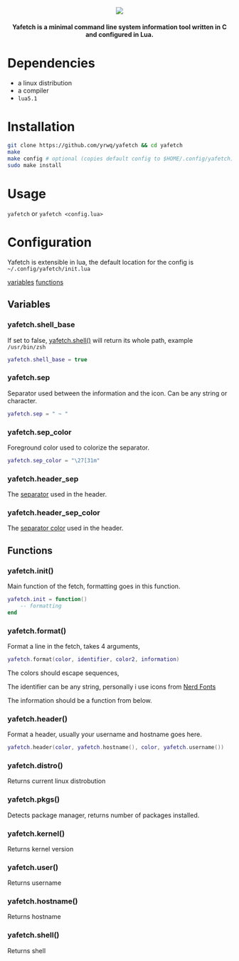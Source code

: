 <p align="center"> <img src="http://0x0.st/-P91.png"> </p>

<h4 align="center">Yafetch is a minimal command line system information tool written in C and configured in Lua. </h4>

# Dependencies

- a linux distribution
- a compiler
- `lua5.1`

# Installation

```zsh
git clone https://github.com/yrwq/yafetch && cd yafetch
make
make config # optional (copies default config to $HOME/.config/yafetch)
sudo make install
```

# Usage

`yafetch` or `yafetch <config.lua>`

# Configuration

Yafetch is extensible in lua, the default location for the config is `~/.config/yafetch/init.lua`

[variables](https://github.com/yrwq/yafetch#variables)
[functions](https://github.com/yrwq/yafetch#functions)

## Variables

### yafetch.shell_base

If set to false, [yafetch.shell()]( ###yafetch.shell()) will return its whole path, example `/usr/bin/zsh`

```lua
yafetch.shell_base = true
```

### yafetch.sep

Separator used between the information and the icon.
Can be any string or character.

```lua
yafetch.sep = " ~ "
```

### yafetch.sep_color

Foreground color used to colorize the separator.

```lua
yafetch.sep_color = "\27[31m"
```

### yafetch.header_sep

The [separator](yafetch.sep) used in the header.

### yafetch.header_sep_color

The [separator color](yafetch.sep_color) used in the header.

## Functions

### yafetch.init()

Main function of the fetch, formatting goes in this function.

```lua
yafetch.init = function()
    -- formatting
end
```

### yafetch.format()

Format a line in the fetch, takes 4 arguments,

```lua
yafetch.format(color, identifier, color2, information)
```

The colors should escape sequences,

The identifier can be any string, personally i use icons from [Nerd Fonts](https://github.com/ryanoasis/nerd-fonts)

The information should be a function from below.

### yafetch.header()

Format a header, usually your username and hostname goes here.

```lua
yafetch.header(color, yafetch.hostname(), color, yafetch.username())
```

### yafetch.distro()

Returns current linux distrobution

### yafetch.pkgs()

Detects package manager, returns number of packages installed.

### yafetch.kernel()

Returns kernel version

### yafetch.user()

Returns username

### yafetch.hostname()

Returns hostname

### yafetch.shell()

Returns shell

